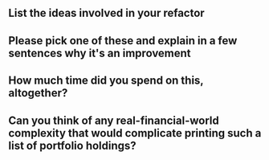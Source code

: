 ## List the ideas involved in your refactor


## Please pick one of these and explain in a few sentences why it's an improvement


## How much time did you spend on this, altogether?


## Can you think of any real-financial-world complexity that would complicate printing such a list of portfolio holdings?
